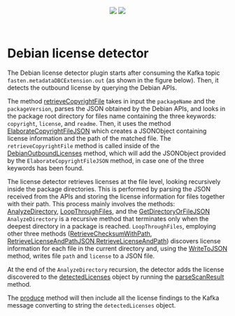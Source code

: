
<!--
<p align="center">
    <img src="https://user-images.githubusercontent.com/45048351/91091340-1c578200-e65f-11ea-9c5d-597fbbe4ba41.jpg">
</p>
<br/>
-->
<p align="center">
    <a href="https://github.com/fasten-project/fasten/actions" alt="GitHub Workflow Status">
        <img src="https://img.shields.io/github/workflow/status/fasten-project/fasten/Java%20CI?logo=GitHub%20Actions&logoColor=white&style=for-the-badge" /></a>
    <!-- Here should be a link to Maven repo and version should be pulled from there. -->
    <a href="https://github.com/fasten-project/fasten/" alt="GitHub Workflow Status">
                <img src="https://img.shields.io/maven-central/v/fasten/graph?label=version&logo=Apache%20Maven&style=for-the-badge" /></a>
</p>
<br/>

# Debian license detector

The Debian license detector plugin  starts after consuming the Kafka topic `fasten.metadataDBCExtension.out` (as shown in the figure below). Then, it detects the outbound license by querying the Debian APIs.

The method [retrieveCopyrightFile](https://github.com/fasten-project/fasten/blob/develop/analyzer/debian-license-detector/src/main/java/eu/fasten/analyzer/debianlicensedetector/DebianLicenseDetectorPlugin.java#L332-L396) takes in input the `packageName` and the `packageVersion`, parses the JSON obtained by the Debian APIs, and looks in the package root directory for files name containing the three keywords: `copyright`, `license`, and `readme`. Then, it uses the method [ElaborateCopyrightFileJSON](https://github.com/fasten-project/fasten/blob/develop/analyzer/debian-license-detector/src/main/java/eu/fasten/analyzer/debianlicensedetector/DebianLicenseDetectorPlugin.java#L397-L433) which creates a JSONObject containing license information and the path of the matched file.
The `retrieveCopyrightFile` method is called inside of the [DebianOutboundLicenses](https://github.com/fasten-project/fasten/blob/develop/analyzer/debian-license-detector/src/main/java/eu/fasten/analyzer/debianlicensedetector/DebianLicenseDetectorPlugin.java#L241-L254) method, which will add the JSONObject provided by the `ElaborateCopyrightFileJSON` method, in case one of the three keywords has been found.

The license detector retrieves licenses at the file level, looking recursively inside the package directories. This is performed by parsing the JSON received from the APIs and storing the license information for files together with their path.
This process mainly involves the methods: [AnalyzeDirectory](https://github.com/fasten-project/fasten/blob/develop/analyzer/debian-license-detector/src/main/java/eu/fasten/analyzer/debianlicensedetector/DebianLicenseDetectorPlugin.java#L565-L608), [LoopThroughFiles](https://github.com/fasten-project/fasten/blob/develop/analyzer/debian-license-detector/src/main/java/eu/fasten/analyzer/debianlicensedetector/DebianLicenseDetectorPlugin.java#L659-L694), and the [GetDirectoryOrFileJSON](https://github.com/fasten-project/fasten/blob/develop/analyzer/debian-license-detector/src/main/java/eu/fasten/analyzer/debianlicensedetector/DebianLicenseDetectorPlugin.java#L545-L562)
`AnalyzeDirectory` is a recursive method that terminates only when the deepest directory in a package is reached.
`LoopThroughFiles`, employing other three methods ([RetrieveChecksumWithPath](https://github.com/fasten-project/fasten/blob/develop/analyzer/debian-license-detector/src/main/java/eu/fasten/analyzer/debianlicensedetector/DebianLicenseDetectorPlugin.java#L455-L471), [RetrieveLicenseAndPathJSON](https://github.com/fasten-project/fasten/blob/develop/analyzer/debian-license-detector/src/main/java/eu/fasten/analyzer/debianlicensedetector/DebianLicenseDetectorPlugin.java#L474-L490),[RetrieveLicenseAndPath](https://github.com/fasten-project/fasten/blob/develop/analyzer/debian-license-detector/src/main/java/eu/fasten/analyzer/debianlicensedetector/DebianLicenseDetectorPlugin.java#L493-L530)) discovers license information for each file in the current directory and, using the [WriteToJSON](https://github.com/fasten-project/fasten/blob/develop/analyzer/debian-license-detector/src/main/java/eu/fasten/analyzer/debianlicensedetector/DebianLicenseDetectorPlugin.java#L533-L542) method, writes file `path` and `license` to a JSON file.

At the end of the `AnalyzeDirectory` recursion, the detector adds the license discovered to the [detectedLicenses](https://github.com/fasten-project/fasten/blob/develop/analyzer/debian-license-detector/src/main/java/eu/fasten/analyzer/debianlicensedetector/DebianLicenseDetectorPlugin.java#L174) object by running the [parseScanResult](https://github.com/fasten-project/fasten/blob/develop/analyzer/debian-license-detector/src/main/java/eu/fasten/analyzer/debianlicensedetector/DebianLicenseDetectorPlugin.java#L705-L722) method.

The [produce](https://github.com/fasten-project/fasten/blob/develop/analyzer/debian-license-detector/src/main/java/eu/fasten/analyzer/debianlicensedetector/DebianLicenseDetectorPlugin.java#L220-L230) method will then include all the license findings to the Kafka message converting to string the `detectedLicenses` object.
